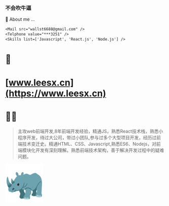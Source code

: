 ### 不会吹牛逼


💬 About me  ...
```
<Mail src="wallst6688@gmail.com" />
<Telphone value="***3251" />
<Skills list=['Javascript', 'React.js', 'Node.js'] />

```

# 🌈  
# [www.leesx.cn](https://www.leesx.cn) 

# 👨‍💻
> 主攻web前端开发,8年前端开发经验，精通JS，熟悉React技术栈，熟悉小程序开发，待过大公司，带过小团队,参与过多个大型项目开发，经历过前端技术变迁史。精通HTML、CSS、Javascript,熟悉ES6、Nodejs，对前端模块化开发有深刻理解。熟悉前端技术架构，善于解决开发过程中的疑难问题。 

![](https://github.com/leesx/leesx/blob/master/rhinoceros_1f98f.png)
<!--
**leesx/leesx** is a ✨ _special_ ✨ repository because its `README.md` (this file) appears on your GitHub profile.

Here are some ideas to get you started:

- 🔭 I’m currently working on ...
- 🌱 I’m currently learning ...
- 👯 I’m looking to collaborate on ...
- 🤔 I’m looking for help with ...
- 💬 Ask me about ...
- 📫 How to reach me: ...
- 😄 Pronouns: ...
- ⚡ Fun fact: ...
-->
